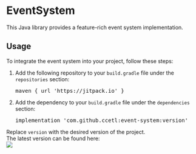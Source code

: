 # EventSystem

This Java library provides a feature-rich event system implementation.

## Usage

To integrate the event system into your project, follow these steps:
1. Add the following repository to your <code>build.gradle</code> file under the <code>repositories</code> section:
   <pre>
   maven { url 'https://jitpack.io' }
   </pre>
2. Add the dependency to your <code>build.gradle</code> file under the <code>dependencies</code> section:
   <pre>
   implementation 'com.github.ccetl:event-system:version'
   </pre>
Replace <code>version</code> with the desired version of the project. <br>
The latest version can be found here: <br>
[![](https://jitpack.io/v/ccetl/event-system.svg)](https://jitpack.io/#ccetl/event-system)